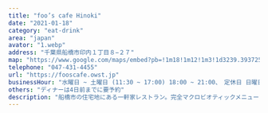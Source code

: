 ```yaml
---
title: "foo’s cafe Hinoki"
date: "2021-01-18"
category: "eat-drink"
area: "japan"
avator: "1.webp"
address: "千葉県船橋市印内１丁目８−２７"
map: "https://www.google.com/maps/embed?pb=!1m18!1m12!1m3!1d3239.3937254565585!2d139.9579416769123!3d35.71653427257588!2m3!1f0!2f0!3f0!3m2!1i1024!2i768!4f13.1!3m3!1m2!1s0x601880e8ec8bb6af%3A0x46a0f4f1dea8cbbf!2zZm9v4oCZcyBjYWZlIOaqnOawow!5e0!3m2!1sja!2sjp!4v1720179470411!5m2!1sja!2sjp"
telephone: "047-431-4455"
url: "https://fooscafe.owst.jp"
businessHour: "水曜日 ~ 土曜日 (11:30 ~ 17:00) 18:00 ~ 21:00、　定休日 日曜日 ~ 火曜日、祝日"
others: "ディナーは4日前までに要予約"
description: "船橋市の住宅地にある一軒家レストラン。完全マクロビオティックメニューなので、ヴィーガンの方も安心して頂けます。"
---
```

